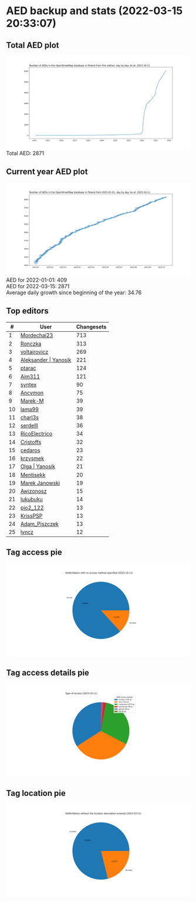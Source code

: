 # AED backup and stats (2022-03-15 20:33:07)


## Total AED plot
![](report_data/total_aed.svg)
Total AED: 2871

## Current year AED plot
![](report_data/current_year_aed.svg)\
AED for 2022-01-01: 409\
AED for 2022-03-15: 2871\
Average daily growth since beginning of the year: 34.76

## Top editors
| # | User | Changesets |
| ------------- | ------------- | ------------- |
| 1 | [Mordechai23](<https://www.openstreetmap.org/user/Mordechai23>) | 713 |
| 2 | [Ronczka](<https://www.openstreetmap.org/user/Ronczka>) | 313 |
| 3 | [voltairovicz](<https://www.openstreetmap.org/user/voltairovicz>) | 269 |
| 4 | [Aleksander &#124; Yanosik](<https://www.openstreetmap.org/user/Aleksander &#124; Yanosik>) | 221 |
| 5 | [ptarac](<https://www.openstreetmap.org/user/ptarac>) | 124 |
| 6 | [Aim311](<https://www.openstreetmap.org/user/Aim311>) | 121 |
| 7 | [syntex](<https://www.openstreetmap.org/user/syntex>) | 90 |
| 8 | [Ancymon](<https://www.openstreetmap.org/user/Ancymon>) | 75 |
| 9 | [Marek-M](<https://www.openstreetmap.org/user/Marek-M>) | 39 |
| 10 | [lama99](<https://www.openstreetmap.org/user/lama99>) | 39 |
| 11 | [charl3s](<https://www.openstreetmap.org/user/charl3s>) | 38 |
| 12 | [serdelll](<https://www.openstreetmap.org/user/serdelll>) | 36 |
| 13 | [RicoElectrico](<https://www.openstreetmap.org/user/RicoElectrico>) | 34 |
| 14 | [Cristoffs](<https://www.openstreetmap.org/user/Cristoffs>) | 32 |
| 15 | [cedaros](<https://www.openstreetmap.org/user/cedaros>) | 23 |
| 16 | [krzysmek](<https://www.openstreetmap.org/user/krzysmek>) | 22 |
| 17 | [Olga &#124; Yanosik](<https://www.openstreetmap.org/user/Olga &#124; Yanosik>) | 21 |
| 18 | [Mentisekk](<https://www.openstreetmap.org/user/Mentisekk>) | 20 |
| 19 | [Marek Janowski](<https://www.openstreetmap.org/user/Marek Janowski>) | 19 |
| 20 | [Awizonosz](<https://www.openstreetmap.org/user/Awizonosz>) | 15 |
| 21 | [lukubuku](<https://www.openstreetmap.org/user/lukubuku>) | 14 |
| 22 | [pio2_122](<https://www.openstreetmap.org/user/pio2_122>) | 13 |
| 23 | [KrissPSP](<https://www.openstreetmap.org/user/KrissPSP>) | 13 |
| 24 | [Adam_Piszczek](<https://www.openstreetmap.org/user/Adam_Piszczek>) | 13 |
| 25 | [lyncz](<https://www.openstreetmap.org/user/lyncz>) | 12 |

## Tag access pie
![](report_data/tag_access.svg)

## Tag access details pie
![](report_data/tag_access_details.svg)

## Tag location pie
![](report_data/tag_location.svg)
